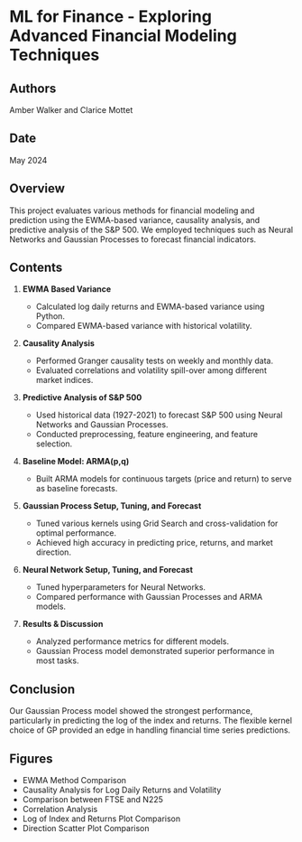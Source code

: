 # ML for Finance - Exploring Advanced Financial Modeling Techniques

## Authors
Amber Walker and Clarice Mottet

## Date
May 2024

## Overview
This project evaluates various methods for financial modeling and prediction using the EWMA-based variance, causality analysis, and predictive analysis of the S&P 500. We employed techniques such as Neural Networks and Gaussian Processes to forecast financial indicators.

## Contents

1. **EWMA Based Variance**
   - Calculated log daily returns and EWMA-based variance using Python.
   - Compared EWMA-based variance with historical volatility.

2. **Causality Analysis**
   - Performed Granger causality tests on weekly and monthly data.
   - Evaluated correlations and volatility spill-over among different market indices.

3. **Predictive Analysis of S&P 500**
   - Used historical data (1927-2021) to forecast S&P 500 using Neural Networks and Gaussian Processes.
   - Conducted preprocessing, feature engineering, and feature selection.

4. **Baseline Model: ARMA(p,q)**
   - Built ARMA models for continuous targets (price and return) to serve as baseline forecasts.

5. **Gaussian Process Setup, Tuning, and Forecast**
   - Tuned various kernels using Grid Search and cross-validation for optimal performance.
   - Achieved high accuracy in predicting price, returns, and market direction.

6. **Neural Network Setup, Tuning, and Forecast**
   - Tuned hyperparameters for Neural Networks.
   - Compared performance with Gaussian Processes and ARMA models.

7. **Results & Discussion**
   - Analyzed performance metrics for different models.
   - Gaussian Process model demonstrated superior performance in most tasks.

## Conclusion
Our Gaussian Process model showed the strongest performance, particularly in predicting the log of the index and returns. The flexible kernel choice of GP provided an edge in handling financial time series predictions.

## Figures
- EWMA Method Comparison
- Causality Analysis for Log Daily Returns and Volatility
- Comparison between FTSE and N225
- Correlation Analysis
- Log of Index and Returns Plot Comparison
- Direction Scatter Plot Comparison
